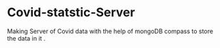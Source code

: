 # Covid-statstic-Server
Making Server of Covid data with the help of mongoDB  compass to store the data in it .
